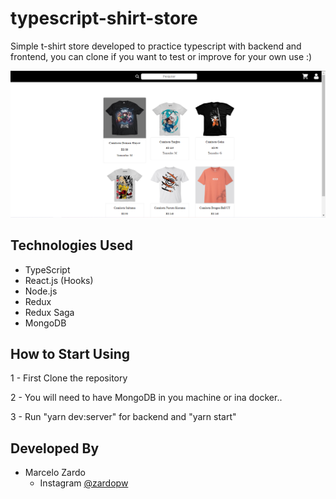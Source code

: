 # typescript-shirt-store

Simple t-shirt store developed to practice typescript with backend and frontend, you can clone if you want to test or improve for your own use :)

![Preview Main](/frontend/exampleImages/main-page.png)

## Technologies Used

- TypeScript
- React.js (Hooks)
- Node.js
- Redux
- Redux Saga
- MongoDB

## How to Start Using

1 - First Clone the repository

2 - You will need to have MongoDB in you machine or ina docker..

3 - Run "yarn dev:server" for backend and "yarn start"

## Developed By

* Marcelo Zardo
	* Instagram [@zardopw](https://www.instagram.com/zardopw/)
